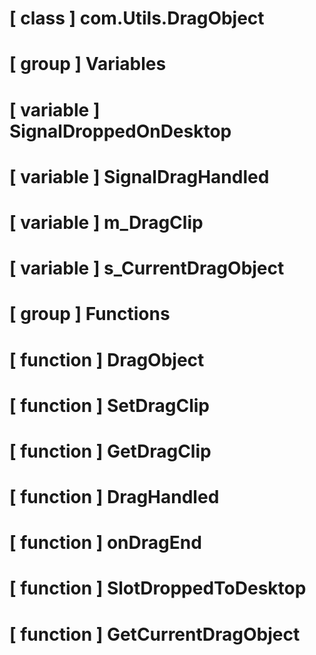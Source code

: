 # [ class ] com.Utils.DragObject

# [ group ] Variables

# [ variable ] SignalDroppedOnDesktop

# [ variable ] SignalDragHandled

# [ variable ] m_DragClip

# [ variable ] s_CurrentDragObject

# [ group ] Functions

# [ function ] DragObject

# [ function ] SetDragClip

# [ function ] GetDragClip

# [ function ] DragHandled

# [ function ] onDragEnd

# [ function ] SlotDroppedToDesktop

# [ function ] GetCurrentDragObject

